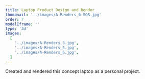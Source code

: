 ```yaml
---
title: Laptop Product Design and Render
thumbnail: '../images/A-Renders_6-SQR.jpg'
order: 7
modelIframe: ''
type: '3d'
images:
  [
    '../images/A-Renders_3.jpg',
    '../images/A-Renders_5.jpg',
    '../images/A-Renders_6.jpg',
  ]
---
```


Created and rendered this
concept laptop
as a personal project.
